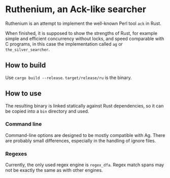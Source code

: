 # Ruthenium, an Ack-like searcher

Ruthenium is an attempt to implement the well-known Perl tool `ack` in Rust.

When finished, it is supposed to show the strengths of Rust, for example simple
and efficient concurrency without locks, and speed comparable with C programs,
in this case the implementation called `ag` or `the_silver_searcher`.

## How to build

Use `cargo build --release`.  `target/release/ru` is the binary.

## How to use

The resulting binary is linked statically against Rust dependencies, so it can
be copied into a `bin` directory and used.

### Command line

Command-line options are designed to be mostly compatible with Ag.  There are
probably small differences, especially in the handling of ignore files.

### Regexes

Currently, the only used regex engine is `regex_dfa`.  Regex match spans may not
be exactly the same as with other engines.
